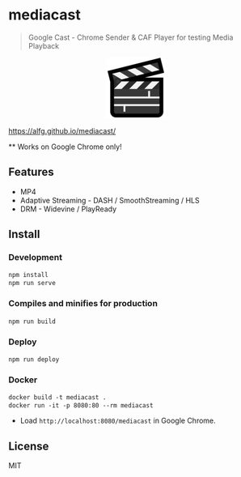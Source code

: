 # mediacast

> Google Cast - Chrome Sender & CAF Player for testing Media Playback

<p align="center"><img src="src/assets/clapper.png"></img></p>

https://alfg.github.io/mediacast/

** Works on Google Chrome only!

## Features
* MP4
* Adaptive Streaming - DASH / SmoothStreaming / HLS
* DRM - Widevine / PlayReady

## Install

### Development
```
npm install
npm run serve
```

### Compiles and minifies for production
```
npm run build
```

### Deploy
```
npm run deploy
```

### Docker
```
docker build -t mediacast .
docker run -it -p 8080:80 --rm mediacast
```

* Load `http://localhost:8080/mediacast` in Google Chrome.

## License
MIT
